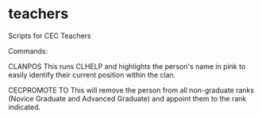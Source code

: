 # teachers
Scripts for CEC Teachers

Commands:

CLANPOS <clan shortname> <person>
  This runs CLHELP <clan> and highlights the person's name in pink to easily identify their current position within the clan.
  
CECPROMOTE <person> TO <new position>
  This will remove the person from all non-graduate ranks (Novice Graduate and Advanced Graduate) and appoint them to the rank indicated.
